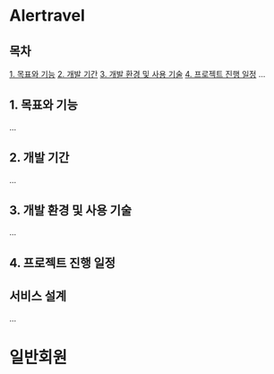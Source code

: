 # Alertravel

## 목차
[1. 목표와 기능](#1-목표와-기능)
[2. 개발 기간](#2-개발-기간)
[3. 개발 환경 및 사용 기술](#3-개발-환경-및-사용-기술)
[4. 프로젝트 진행 일정](#4-프로젝트-진행-일정)
...

## 1. 목표와 기능
...
## 2. 개발 기간
...
## 3. 개발 환경 및 사용 기술
...
## 4. 프로젝트 진행 일정

## 서비스 설계
...


# 일반회원
